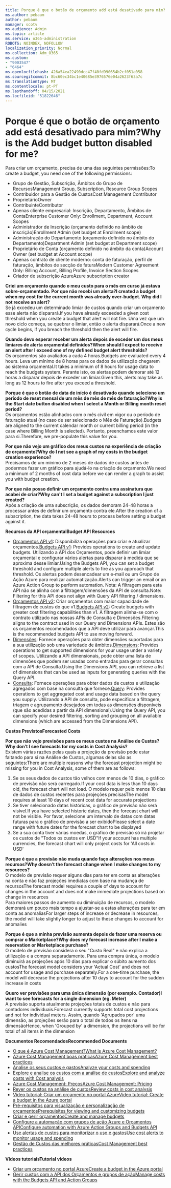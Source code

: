 ```yaml
---
title: Porque é que o botão de orçamento add está desativado para mim?
ms.author: pebaum
author: pebaum
manager: scotv
ms.audience: Admin
ms.topic: article
ms.service: o365-administration
ROBOTS: NOINDEX, NOFOLLOW
localization_priority: Normal
ms.collection: Adm_O365
ms.custom:
- "9003547"
- "6464"
ms.openlocfilehash: 426a54ea22490dcc47f40fd990654b2cf051a058
ms.sourcegitcommit: 8bc60ec34bc1e40685e3976576e04a2623f63a7c
ms.translationtype: MT
ms.contentlocale: pt-PT
ms.lasthandoff: 04/15/2021
ms.locfileid: "51822646"
---
```

# <a name="why-is-the-add-budget-button-disabled-for-me"></a><span data-ttu-id="8cb33-102">Porque é que o botão de orçamento add está desativado para mim?</span><span class="sxs-lookup"><span data-stu-id="8cb33-102">Why is the Add budget button disabled for me?</span></span>

<span data-ttu-id="8cb33-103">Para criar um orçamento, precisa de uma das seguintes permissões:</span><span class="sxs-lookup"><span data-stu-id="8cb33-103">To create a budget, you need one of the following permissions:</span></span>

- <span data-ttu-id="8cb33-104">Grupo de Gestão, Subscrição, Âmbitos do Grupo de Recursos</span><span class="sxs-lookup"><span data-stu-id="8cb33-104">Management Group, Subscription, Resource Group Scopes</span></span>
- <span data-ttu-id="8cb33-105">Contribuidor para a Gestão de Custos</span><span class="sxs-lookup"><span data-stu-id="8cb33-105">Cost Management Contributor</span></span>
- <span data-ttu-id="8cb33-106">Proprietário</span><span class="sxs-lookup"><span data-stu-id="8cb33-106">Owner</span></span>
- <span data-ttu-id="8cb33-107">Contribuinte</span><span class="sxs-lookup"><span data-stu-id="8cb33-107">Contributor</span></span>
- <span data-ttu-id="8cb33-108">Apenas cliente empresarial: Inscrição, Departamento, Âmbitos de Conta</span><span class="sxs-lookup"><span data-stu-id="8cb33-108">Enterprise Customer Only: Enrollment, Department, Account Scopes</span></span>
- <span data-ttu-id="8cb33-109">Administrador de Inscrição (orçamento definido no âmbito de inscrição)</span><span class="sxs-lookup"><span data-stu-id="8cb33-109">Enrollment Admin (set budget at Enrollment scope)</span></span>
- <span data-ttu-id="8cb33-110">Administração do Departamento (orçamento definido no âmbito do Departamento)</span><span class="sxs-lookup"><span data-stu-id="8cb33-110">Department Admin (set budget at Department scope)</span></span>
- <span data-ttu-id="8cb33-111">Proprietário de Conta (orçamento definido no âmbito da conta)</span><span class="sxs-lookup"><span data-stu-id="8cb33-111">Account Owner (set budget at Account scope)</span></span>
- <span data-ttu-id="8cb33-112">Apenas contrato de cliente moderno: conta de faturação, perfil de faturação, âmbitos de secção de fatura</span><span class="sxs-lookup"><span data-stu-id="8cb33-112">Modern Customer Agreement Only: Billing Account, Billing Profile, Invoice Section Scopes</span></span>
- <span data-ttu-id="8cb33-113">Criador de subscrição Azure</span><span class="sxs-lookup"><span data-stu-id="8cb33-113">Azure subscription creator</span></span>

<span data-ttu-id="8cb33-114">**Criei um orçamento quando o meu custo para o mês em curso já estava sobre-orçamentado. Por que não recebi um alerta?**</span><span class="sxs-lookup"><span data-stu-id="8cb33-114">**I created a budget when my cost for the current month was already over-budget. Why did I not receive an alert?**</span></span>  
<span data-ttu-id="8cb33-115">Se já excedeu um determinado limiar de custos quando criar um orçamento esse alerta não disparará.</span><span class="sxs-lookup"><span data-stu-id="8cb33-115">If you have already exceeded a given cost threshold when you create a budget that alert will not fire.</span></span> <span data-ttu-id="8cb33-116">Uma vez que um novo ciclo começa, se quebrar o limiar, então o alerta disparará.</span><span class="sxs-lookup"><span data-stu-id="8cb33-116">Once a new cycle begins, if you breach the threshold then the alert will fire.</span></span>

<span data-ttu-id="8cb33-117">**Quando devo esperar receber um alerta depois de exceder um dos meus limiares de alerta orçamental definidos?**</span><span class="sxs-lookup"><span data-stu-id="8cb33-117">**When should I expect to receive an alert after I exceed one of my defined budget alert thresholds?**</span></span>  
<span data-ttu-id="8cb33-118">Os orçamentos são avaliados a cada 4 horas.</span><span class="sxs-lookup"><span data-stu-id="8cb33-118">Budgets are evaluated every 4 hours.</span></span> <span data-ttu-id="8cb33-119">Leva um mínimo de 8 horas para os dados de utilização chegarem ao sistema orçamental.</span><span class="sxs-lookup"><span data-stu-id="8cb33-119">It takes a minimum of 8 hours for usage data to reach the budgets system.</span></span> <span data-ttu-id="8cb33-120">Perante isto, os alertas podem demorar até 12 horas a disparar depois de exceder um limiar.</span><span class="sxs-lookup"><span data-stu-id="8cb33-120">Given this, alerts may take as long as 12 hours to fire after you exceed a threshold.</span></span>

<span data-ttu-id="8cb33-121">**Porque é que o botão de data de início é desativado quando seleciono um período de reset mensal de um mês de mês de mês de faturação?**</span><span class="sxs-lookup"><span data-stu-id="8cb33-121">**Why is the Start date button disabled when I select a Month or Billing month reset period?**</span></span>  
<span data-ttu-id="8cb33-122">Os orçamentos estão alinhados com o mês civil em vigor ou o período de faturação atual (no caso de ser selecionado o Mês de Faturação).</span><span class="sxs-lookup"><span data-stu-id="8cb33-122">Budgets are aligned to the current calendar month or current billing period (in the case where Billing Month is selected).</span></span> <span data-ttu-id="8cb33-123">Portanto, preenchamos este valor para si.</span><span class="sxs-lookup"><span data-stu-id="8cb33-123">Therefore, we pre-populate this value for you.</span></span>

<span data-ttu-id="8cb33-124">**Por que não vejo um gráfico dos meus custos na experiência de criação de orçamento?**</span><span class="sxs-lookup"><span data-stu-id="8cb33-124">**Why do I not see a graph of my costs in the budget creation experience?**</span></span>  
<span data-ttu-id="8cb33-125">Precisamos de um mínimo de 2 meses de dados de custos antes de podermos fazer um gráfico para ajudá-lo na criação de orçamento.</span><span class="sxs-lookup"><span data-stu-id="8cb33-125">We need a minimum of 2 months of cost data before we can render a graph to assist you with budget creation.</span></span>

<span data-ttu-id="8cb33-126">**Por que não posso definir um orçamento contra uma assinatura que acabei de criar?**</span><span class="sxs-lookup"><span data-stu-id="8cb33-126">**Why can't I set a budget against a subscription I just created?**</span></span>  
<span data-ttu-id="8cb33-127">Após a criação de uma subscrição, os dados demoram 24-48 horas a processar antes de definir um orçamento contra ele.</span><span class="sxs-lookup"><span data-stu-id="8cb33-127">After the creation of a subscription, the data takes 24-48 hours to process before setting a budget against it.</span></span>

<span data-ttu-id="8cb33-128">**Recursos da API orçamental**</span><span class="sxs-lookup"><span data-stu-id="8cb33-128">**Budget API Resources**</span></span>

- <span data-ttu-id="8cb33-129">[Orçamentos API v1](https://docs.microsoft.com/rest/api/consumption/budgets?WT.mc_id=Portal-Microsoft_Azure_Support): Disponibiliza operações para criar e atualizar orçamentos.</span><span class="sxs-lookup"><span data-stu-id="8cb33-129">[Budgets API v1](https://docs.microsoft.com/rest/api/consumption/budgets?WT.mc_id=Portal-Microsoft_Azure_Support): Provides operations to create and update budgets.</span></span> <span data-ttu-id="8cb33-130">Utilizando a API dos Orçamentos, pode definir um limiar orçamental e configurar vários alertas para disparar à medida que se aproxima desse limiar.</span><span class="sxs-lookup"><span data-stu-id="8cb33-130">Using the Budgets API, you can set a budget threshold and configure multiple alerts to fire as you approach that threshold.</span></span> <span data-ttu-id="8cb33-131">Os alertas podem desencadear um e-mail ou um Grupo de Ação Azure para realizar automatização.</span><span class="sxs-lookup"><span data-stu-id="8cb33-131">Alerts can trigger an email or an Azure Action Group to perform automation.</span></span> <span data-ttu-id="8cb33-132">Nota: A filtragem para esta API não se alinha com a filtragem/dimensões da API de consulta.</span><span class="sxs-lookup"><span data-stu-id="8cb33-132">Note: Filtering for this API does not align with Query API filtering / dimensions.</span></span>
- <span data-ttu-id="8cb33-133">[Orçamentos API v2](https://github.com/Azure/azure-rest-api-specs/blob/master/specification/cost-management/resource-manager/Microsoft.CostManagement/preview/2019-04-01-preview/examples/CreateOrUpdateBudget.json): Criar orçamentos com maior capacidade de filtragem de custos do que v1.</span><span class="sxs-lookup"><span data-stu-id="8cb33-133">[Budgets API v2](https://github.com/Azure/azure-rest-api-specs/blob/master/specification/cost-management/resource-manager/Microsoft.CostManagement/preview/2019-04-01-preview/examples/CreateOrUpdateBudget.json): Create budgets with greater cost filtering capabilities than v1.</span></span> <span data-ttu-id="8cb33-134">A filtragem alinha-se com o contrato utilizado nas nossas APIs de Consulta e Dimensões.</span><span class="sxs-lookup"><span data-stu-id="8cb33-134">Filtering aligns to the contract used in our Query and Dimensions APIs.</span></span> <span data-ttu-id="8cb33-135">Estes são os orçamentos recomendados que a API deve utilizar para avançar.</span><span class="sxs-lookup"><span data-stu-id="8cb33-135">This is the recommended budgets API to use moving forward.</span></span>
- <span data-ttu-id="8cb33-136">[Dimensões](https://docs.microsoft.com/rest/api/cost-management/dimensions?WT.mc_id=Portal-Microsoft_Azure_Support): Fornece operações para obter dimensões suportadas para a sua utilização sob uma variedade de âmbitos.</span><span class="sxs-lookup"><span data-stu-id="8cb33-136">[Dimensions](https://docs.microsoft.com/rest/api/cost-management/dimensions?WT.mc_id=Portal-Microsoft_Azure_Support): Provides operations to get supported dimensions for your usage under a variety of scopes.</span></span> <span data-ttu-id="8cb33-137">Utilizando a API dimensionais, pode obter uma lista de dimensões que podem ser usadas como entradas para gerar consultas com a API de Consulta.</span><span class="sxs-lookup"><span data-stu-id="8cb33-137">Using the Dimensions API, you can retrieve a list of dimensions that can be used as inputs for generating queries with the Query API.</span></span>
- <span data-ttu-id="8cb33-138">[Consulta](https://docs.microsoft.com/rest/api/cost-management/query?WT.mc_id=Portal-Microsoft_Azure_Support): Fornece operações para obter dados de custos e utilização agregados com base na consulta que fornece.</span><span class="sxs-lookup"><span data-stu-id="8cb33-138">[Query](https://docs.microsoft.com/rest/api/cost-management/query?WT.mc_id=Portal-Microsoft_Azure_Support): Provides operations to get aggregated cost and usage data based on the query you supply.</span></span> <span data-ttu-id="8cb33-139">Utilizando a API de consulta, pode especificar a filtragem, triagem e agrupamento desejados em todas as dimensões disponíveis (que são acedidas a partir da API dimensional).</span><span class="sxs-lookup"><span data-stu-id="8cb33-139">Using the Query API, you can specify your desired filtering, sorting and grouping on all available dimensions (which are accessed from the Dimensions API).</span></span>

<span data-ttu-id="8cb33-140">**Custos Previstos**</span><span class="sxs-lookup"><span data-stu-id="8cb33-140">**Forecasted Costs**</span></span>

<span data-ttu-id="8cb33-141">**Por que não vejo previsões para os meus custos na Análise de Custos?**</span><span class="sxs-lookup"><span data-stu-id="8cb33-141">**Why don’t I see forecasts for my costs in Cost Analysis?**</span></span>  
<span data-ttu-id="8cb33-142">Existem várias razões pelas quais a projeção da previsão pode estar faltando para si na Análise de Custos, algumas delas são as seguintes:</span><span class="sxs-lookup"><span data-stu-id="8cb33-142">There are multiple reasons why the forecast projection might be missing for you in Cost Analysis, some of them are as follows:</span></span>

1. <span data-ttu-id="8cb33-143">Se os seus dados de custos tão velhos com menos de 10 dias, o gráfico de previsão não será carregado.</span><span class="sxs-lookup"><span data-stu-id="8cb33-143">If your cost data is less than 10 days old, the forecast chart will not load.</span></span> <span data-ttu-id="8cb33-144">O modelo requer pelo menos 10 dias de dados de custos recentes para projeções precisas</span><span class="sxs-lookup"><span data-stu-id="8cb33-144">The model requires at least 10 days of recent cost data for accurate projections</span></span>
2. <span data-ttu-id="8cb33-145">Se tiver selecionado datas históricas, o gráfico de previsão não será visível.</span><span class="sxs-lookup"><span data-stu-id="8cb33-145">If you have selected historic dates, then the forecast chart will not be visible.</span></span> <span data-ttu-id="8cb33-146">Por favor, selecione um intervalo de datas com datas futuras para o gráfico de previsão a ser exibido</span><span class="sxs-lookup"><span data-stu-id="8cb33-146">Please select a date range with future dates for the forecast chart to be displayed</span></span>
3. <span data-ttu-id="8cb33-147">Se a sua conta tiver várias moedas, o gráfico de previsão só irá projetar os custos de "Todos os custos em USD"</span><span class="sxs-lookup"><span data-stu-id="8cb33-147">If your account has multiple currencies, the forecast chart will only project costs for 'All costs in USD'</span></span>

<span data-ttu-id="8cb33-148">**Porque é que a previsão não muda quando faço alterações nos meus recursos?**</span><span class="sxs-lookup"><span data-stu-id="8cb33-148">**Why doesn’t the forecast change when I make changes to my resources?**</span></span>  
<span data-ttu-id="8cb33-149">O modelo de previsão requer alguns dias para ter em conta as alterações na conta e não faz projeções imediatas com base na mudança de recursos</span><span class="sxs-lookup"><span data-stu-id="8cb33-149">The forecast model requires a couple of days to account for changes in the account and does not make immediate projections based on change in resources</span></span>  
<span data-ttu-id="8cb33-150">Para maiores passos de aumento ou diminuição de recursos, o modelo demorará um pouco mais tempo a ajustar-se a estas alterações para ter em conta as anomalias</span><span class="sxs-lookup"><span data-stu-id="8cb33-150">For larger steps of increase or decrease in resources, the model will take slightly longer to adjust to these changes to account for anomalies</span></span>

<span data-ttu-id="8cb33-151">**Porque é que a minha previsão aumenta depois de fazer uma reserva ou comprar o Marketplace?**</span><span class="sxs-lookup"><span data-stu-id="8cb33-151">**Why does my forecast increase after I make a reservation or Marketplace purchase?**</span></span>  
<span data-ttu-id="8cb33-152">O modelo de previsão considera o seu "Custo Real" e não explica a utilização e a compra separadamente. Para uma compra única, o modelo diminuirá as projeções após 10 dias para explicar o súbito aumento dos custos</span><span class="sxs-lookup"><span data-stu-id="8cb33-152">The forecast model considers your 'Actual Cost' and does not account for usage and purchase separately.For a one-time purchase, the model will decrease the projections after 10 days to account for the sudden increase in costs</span></span>

<span data-ttu-id="8cb33-153">**Quero ver previsões para uma única dimensão (por exemplo. Contador)**</span><span class="sxs-lookup"><span data-stu-id="8cb33-153">**I want to see forecasts for a single dimension (eg. Meter)**</span></span>  
<span data-ttu-id="8cb33-154">A previsão suporta atualmente projeções totais de custos e não para contadores individuais.</span><span class="sxs-lookup"><span data-stu-id="8cb33-154">Forecast currently supports total cost projections and not for individual meters.</span></span> <span data-ttu-id="8cb33-155">Assim, quando 'Agrupados por' uma dimensão, as projeções serão para o total de todos os itens na dimensão</span><span class="sxs-lookup"><span data-stu-id="8cb33-155">Hence, when 'Grouped by' a dimension, the projections will be for total of all items in the dimension</span></span>

<span data-ttu-id="8cb33-156">**Documentos Recomendados**</span><span class="sxs-lookup"><span data-stu-id="8cb33-156">**Recommended Documents**</span></span>

- [<span data-ttu-id="8cb33-157">O que é Azure Cost Management?</span><span class="sxs-lookup"><span data-stu-id="8cb33-157">What is Azure Cost Management?</span></span>](https://docs.microsoft.com/azure/cost-management/overview-cost-mgt?WT.mc_id=Portal-Microsoft_Azure_Support)
- [<span data-ttu-id="8cb33-158">Azure Cost Management boas práticas</span><span class="sxs-lookup"><span data-stu-id="8cb33-158">Azure Cost Management best practices</span></span>](https://docs.microsoft.com/azure/cost-management/cost-mgt-best-practices?WT.mc_id=Portal-Microsoft_Azure_Support)
- [<span data-ttu-id="8cb33-159">Analise os seus custos e gastos</span><span class="sxs-lookup"><span data-stu-id="8cb33-159">Analyze your costs and spending</span></span>](https://docs.microsoft.com/azure/cost-management/quick-acm-cost-analysis?WT.mc_id=Portal-Microsoft_Azure_Support)
- [<span data-ttu-id="8cb33-160">Explore e analise os custos com a análise de custos</span><span class="sxs-lookup"><span data-stu-id="8cb33-160">Explore and analyze costs with Cost analysis</span></span>](https://docs.microsoft.com/azure/cost-management/quick-acm-cost-analysis?WT.mc_id=Portal-Microsoft_Azure_Support)
- [<span data-ttu-id="8cb33-161">Azure Cost Management: Preços</span><span class="sxs-lookup"><span data-stu-id="8cb33-161">Azure Cost Management: Pricing</span></span>](https://azure.microsoft.com/services/cost-management/#pricing)
- [<span data-ttu-id="8cb33-162">Rever os custos na análise de custos</span><span class="sxs-lookup"><span data-stu-id="8cb33-162">Review costs in cost analysis</span></span>](https://docs.microsoft.com/azure/cost-management-billing/costs/quick-acm-cost-analysis?WT.mc_id=Portal-Microsoft_Azure_Support#review-costs-in-cost-analysis)
- [<span data-ttu-id="8cb33-163">Vídeo tutorial: Criar um orçamento no portal Azure</span><span class="sxs-lookup"><span data-stu-id="8cb33-163">Video tutorial: Create a budget in the Azure portal</span></span>](https://www.youtube.com/watch?v=ExIVG_Gr45A&t=4s)
- [<span data-ttu-id="8cb33-164">Pré-requisitos para visualização e personalização de orçamentos</span><span class="sxs-lookup"><span data-stu-id="8cb33-164">Prerequisites for viewing and customizing budgets</span></span>](https://docs.microsoft.com/azure/cost-management-billing/costs/tutorial-acm-create-budgets?WT.mc_id=Portal-Microsoft_Azure_Support#prerequisites)
- [<span data-ttu-id="8cb33-165">Criar e gerir orçamentos</span><span class="sxs-lookup"><span data-stu-id="8cb33-165">Create and manage budgets</span></span>](https://docs.microsoft.com/azure/cost-management-billing/costs/tutorial-acm-create-budgets?WT.mc_id=Portal-Microsoft_Azure_Support#create-a-budget-in-the-azure-portal)
- [<span data-ttu-id="8cb33-166">Configure a automação com grupos de ação Azure e Orçamentos API</span><span class="sxs-lookup"><span data-stu-id="8cb33-166">Configure automation with Azure Action Groups and Budgets API</span></span>](https://docs.microsoft.com/azure/cost-management/tutorial-acm-create-budgets?WT.mc_id=Portal-Microsoft_Azure_Support#trigger-an-action-group)
- [<span data-ttu-id="8cb33-167">Use alertas de custos para monitorizar o uso e gastos</span><span class="sxs-lookup"><span data-stu-id="8cb33-167">Use cost alerts to monitor usage and spending</span></span>](https://docs.microsoft.com/azure/cost-management/cost-mgt-alerts-monitor-usage-spending?WT.mc_id=Portal-Microsoft_Azure_Support)
- [<span data-ttu-id="8cb33-168">Gestão de Custos das melhores práticas</span><span class="sxs-lookup"><span data-stu-id="8cb33-168">Cost Management best practices</span></span>](https://docs.microsoft.com/azure/cost-management/cost-mgt-best-practices?WT.mc_id=Portal-Microsoft_Azure_Support)  

<span data-ttu-id="8cb33-169">**Vídeos tutoriais**</span><span class="sxs-lookup"><span data-stu-id="8cb33-169">**Tutorial videos**</span></span>

- [<span data-ttu-id="8cb33-170">Criar um orçamento no portal Azure</span><span class="sxs-lookup"><span data-stu-id="8cb33-170">Create a budget in the Azure portal</span></span>](https://go.microsoft.com/fwlink/?linkid=2146761)
- [<span data-ttu-id="8cb33-171">Gerir custos com a API dos Orçamentos e grupos de ação</span><span class="sxs-lookup"><span data-stu-id="8cb33-171">Manage costs with the Budgets API and Action Groups</span></span>](https://go.microsoft.com/fwlink/?linkid=2147038)